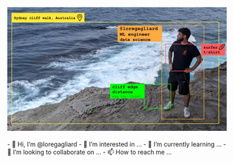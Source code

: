 ## ![loregagliard](https://github.com/loregagliard/loregagliard/blob/master/Selfpresentationaustraliacliff.jpg?raw=true)
<p align="center">
</p>
- 👋 Hi, I’m @loregagliard
- 👀 I’m interested in ...
- 🌱 I’m currently learning ...
- 💞️ I’m looking to collaborate on ...
- 📫 How to reach me ...

<!---
loregagliard/loregagliard is a ✨ special ✨ repository because its `README.md` (this file) appears on your GitHub profile.
You can click the Preview link to take a look at your changes.
--->
